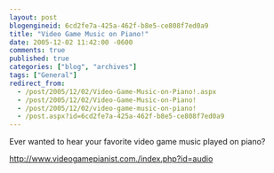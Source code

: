 ```yaml
---
layout: post
blogengineid: 6cd2fe7a-425a-462f-b8e5-ce808f7ed0a9
title: "Video Game Music on Piano!"
date: 2005-12-02 11:42:00 -0600
comments: true
published: true
categories: ["blog", "archives"]
tags: ["General"]
redirect_from: 
  - /post/2005/12/02/Video-Game-Music-on-Piano!.aspx
  - /post/2005/12/02/Video-Game-Music-on-Piano!
  - /post/2005/12/02/video-game-music-on-piano!
  - /post.aspx?id=6cd2fe7a-425a-462f-b8e5-ce808f7ed0a9
---
```


Ever wanted to hear your favorite video game music played on piano?

<A href="http://www.videogamepianist.com./index.php?id=audio">http://www.videogamepianist.com./index.php?id=audio</A>
